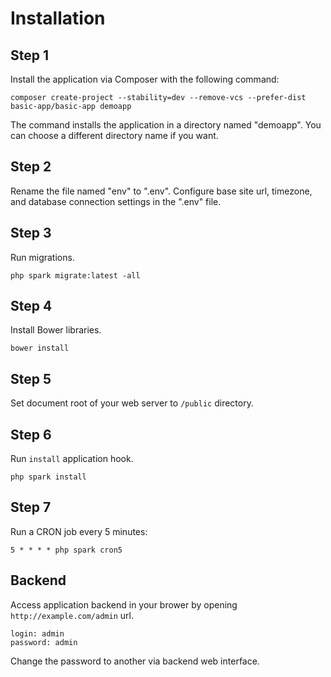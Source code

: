 Installation
============

## Step 1

Install the application via Composer with the following command:

`composer create-project --stability=dev --remove-vcs --prefer-dist basic-app/basic-app demoapp`

The command installs the application in a directory named "demoapp". You can choose a different directory name if you want.

## Step 2

Rename the file named "env" to ".env". Configure base site url, timezone, and database connection settings in the ".env" file.

## Step 3

Run migrations.

`php spark migrate:latest -all`
    
## Step 4

Install Bower libraries.

`bower install`
    
## Step 5

Set document root of your web server to `/public` directory.
   
## Step 6

Run `install` application hook.

`php spark install`

## Step 7

Run a CRON job every 5 minutes:

`5 * * * * php spark cron5` 
    
## Backend

Access application backend in your brower by opening `http://example.com/admin` url.
```
login: admin
password: admin
```

Change the password to another via backend web interface.